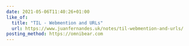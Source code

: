 ```yaml
---
date: 2021-05-06T11:40:26+01:00
like_of:
  title: "TIL - Webmention and URLs"
  url: https://www.juanfernandes.uk/notes/til-webmention-and-urls/
posting_method: https://omnibear.com
---
```

